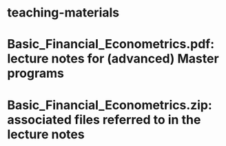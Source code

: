 # teaching-materials
# Basic_Financial_Econometrics.pdf: lecture notes for (advanced) Master programs
# Basic_Financial_Econometrics.zip: associated files referred to in the lecture notes
